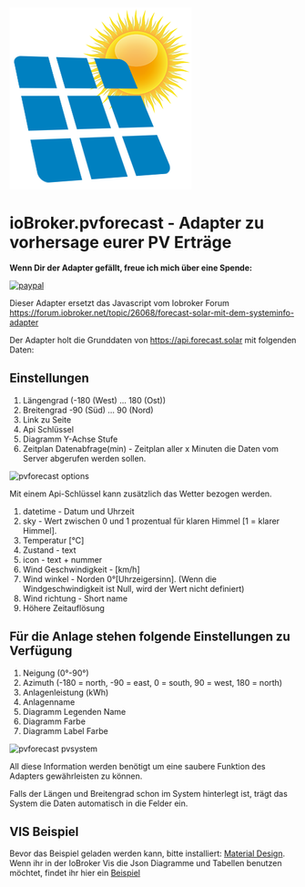 ![Logo](../../admin/pvforecast.png)

# ioBroker.pvforecast - Adapter zu vorhersage eurer PV Erträge

**Wenn Dir der Adapter gefällt, freue ich mich über eine Spende:**

[![paypal](https://www.paypalobjects.com/en_US/i/btn/btn_donateCC_LG.gif)](https://www.paypal.com/cgi-bin/webscr?cmd=_s-xclick&hosted_button_id=UYB92ZVNEFNF6&source=url)

Dieser Adapter ersetzt das Javascript vom Iobroker Forum https://forum.iobroker.net/topic/26068/forecast-solar-mit-dem-systeminfo-adapter

Der Adapter holt die Grunddaten von https://api.forecast.solar mit folgenden Daten:

## Einstellungen

1. Längengrad (-180 (West) … 180 (Ost))
2. Breitengrad -90 (Süd) … 90 (Nord)
3. Link zu Seite
4. Api Schlüssel
5. Diagramm Y-Achse Stufe
6. Zeitplan Datenabfrage(min) - Zeitplan aller x Minuten die Daten vom Server abgerufen werden sollen.

![pvforecast options](https://user-images.githubusercontent.com/76852173/155196476-8c8210d9-bdb2-456b-a0aa-1dd411efea5e.JPG)

Mit einem Api-Schlüssel kann zusätzlich das Wetter bezogen werden.

1. datetime - Datum und Uhrzeit
2. sky - Wert zwischen 0 und 1 prozentual für klaren Himmel [1 =  klarer Himmel].
3. Temperatur [°C]
4. Zustand - text 
5. icon - text + nummer
6. Wind Geschwindigkeit -  [km/h]
7. Wind winkel - Norden 0°[Uhrzeigersinn]. (Wenn die Windgeschwindigkeit ist Null, wird der Wert nicht definiert)
8. Wind richtung - Short name 
9. Höhere Zeitauflösung

## Für die Anlage stehen folgende Einstellungen zu Verfügung

1. Neigung (0°-90°)
2. Azimuth (-180 = north, -90 = east, 0 = south, 90 = west, 180 = north)
3. Anlagenleistung (kWh)
4. Anlagenname
5. Diagramm Legenden Name
9. Diagramm Farbe
10. Diagramm Label Farbe 

![pvforecast pvsystem](https://user-images.githubusercontent.com/76852173/155196535-6828775a-8234-4a6a-b2a3-03d7fd88c80d.JPG)

All diese Information werden benötigt um eine saubere Funktion des Adapters gewährleisten zu können.

Falls der Längen und Breitengrad schon im System hinterlegt ist, trägt das System die Daten automatisch in die Felder ein.

## VIS Beispiel

Bevor das Beispiel geladen werden kann, bitte installiert: [Material Design](https://github.com/Scrounger/ioBroker.vis-materialdesign).
Wenn ihr in der IoBroker Vis die Json Diagramme und Tabellen benutzen möchtet, findet ihr hier ein [Beispiel](https://github.com/Patrick-Walther/ioBroker.pvforecast/blob/main/docs/example/vis/)
